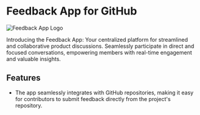 # Feedback App for GitHub

![Feedback App Logo](vite-project\src\assets\Feedbackfavicon.png)

Introducing the Feedback App: Your centralized platform for streamlined and collaborative product discussions. Seamlessly participate in direct and focused conversations, empowering members with real-time engagement and valuable insights.

## Features

-  The app seamlessly integrates with GitHub repositories, making it easy for contributors to submit feedback directly from the project's repository.

